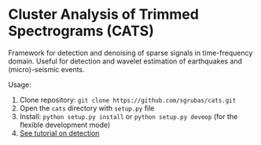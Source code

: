 # Cluster Analysis of Trimmed Spectrograms (CATS)
Framework for detection and denoising of sparse signals in time-frequency domain. Useful for detection and 
wavelet estimation of earthquakes and (micro)-seismic events.

Usage:
1. Clone repository: `git clone https://github.com/sgrubas/cats.git`
2. Open the `cats` directory with `setup.py` file
3. Install: `python setup.py install` or `python setup.py deveop` (for the flexible development mode)
4. [See tutorial on detection](https://github.com/sgrubas/cats/blob/main/examples/DetectionTutorial.ipynb) 
